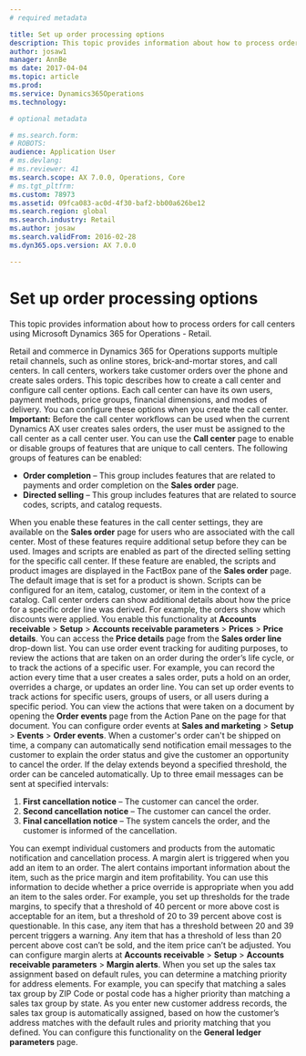 ```yaml
---
# required metadata

title: Set up order processing options
description: This topic provides information about how to process orders for call centers using Microsoft Dynamics 365 for Operations - Retail. 
author: josaw1
manager: AnnBe
ms date: 2017-04-04
ms.topic: article
ms.prod: 
ms.service: Dynamics365Operations
ms.technology: 

# optional metadata

# ms.search.form: 
# ROBOTS: 
audience: Application User
# ms.devlang: 
# ms.reviewer: 41
ms.search.scope: AX 7.0.0, Operations, Core
# ms.tgt_pltfrm: 
ms.custom: 78973
ms.assetid: 09fca083-ac0d-4f30-baf2-bb00a626be12
ms.search.region: global
ms.search.industry: Retail
ms.author: josaw
ms.search.validFrom: 2016-02-28
ms.dyn365.ops.version: AX 7.0.0

---
```


# Set up order processing options

This topic provides information about how to process orders for call centers using Microsoft Dynamics 365 for Operations - Retail. 

Retail and commerce in Dynamics 365 for Operations supports multiple retail channels, such as online stores, brick-and-mortar stores, and call centers. In call centers, workers take customer orders over the phone and create sales orders. This topic describes how to create a call center and configure call center options. Each call center can have its own users, payment methods, price groups, financial dimensions, and modes of delivery. You can configure these options when you create the call center. **Important:** Before the call center workflows can be used when the current Dynamics AX user creates sales orders, the user must be assigned to the call center as a call center user. You can use the **Call center** page to enable or disable groups of features that are unique to call centers. The following groups of features can be enabled:

-   **Order completion** – This group includes features that are related to payments and order completion on the **Sales order** page.
-   **Directed selling** – This group includes features that are related to source codes, scripts, and catalog requests.

When you enable these features in the call center settings, they are available on the **Sales order** page for users who are associated with the call center. Most of these features require additional setup before they can be used. Images and scripts are enabled as part of the directed selling setting for the specific call center. If these feature are enabled, the scripts and product images are displayed in the FactBox pane of the **Sales order** page. The default image that is set for a product is shown. Scripts can be configured for an item, catalog, customer, or item in the context of a catalog. Call center orders can show additional details about how the price for a specific order line was derived. For example, the orders show which discounts were applied. You enable this functionality at **Accounts receivable** &gt; **Setup** &gt; **Accounts receivable parameters** &gt; **Prices** &gt; **Price details**. You can access the **Price details** page from the **Sales order line** drop-down list. You can use order event tracking for auditing purposes, to review the actions that are taken on an order during the order’s life cycle, or to track the actions of a specific user. For example, you can record the action every time that a user creates a sales order, puts a hold on an order, overrides a charge, or updates an order line. You can set up order events to track actions for specific users, groups of users, or all users during a specific period. You can view the actions that were taken on a document by opening the **Order events** page from the Action Pane on the page for that document. You can configure order events at **Sales and marketing** &gt; **Setup** &gt; **Events** &gt; **Order events**. When a customer's order can't be shipped on time, a company can automatically send notification email messages to the customer to explain the order status and give the customer an opportunity to cancel the order. If the delay extends beyond a specified threshold, the order can be canceled automatically. Up to three email messages can be sent at specified intervals:

1.  **First cancellation notice** – The customer can cancel the order.
2.  **Second cancellation notice** – The customer can cancel the order.
3.  **Final cancellation notice** – The system cancels the order, and the customer is informed of the cancellation.

You can exempt individual customers and products from the automatic notification and cancellation process. A margin alert is triggered when you add an item to an order. The alert contains important information about the item, such as the price margin and item profitability. You can use this information to decide whether a price override is appropriate when you add an item to the sales order. For example, you set up thresholds for the trade margins, to specify that a threshold of 40 percent or more above cost is acceptable for an item, but a threshold of 20 to 39 percent above cost is questionable. In this case, any item that has a threshold between 20 and 39 percent triggers a warning. Any item that has a threshold of less than 20 percent above cost can’t be sold, and the item price can’t be adjusted. You can configure margin alerts at **Accounts receivable** &gt; **Setup** &gt; **Accounts receivable parameters** &gt; **Margin alerts**. When you set up the sales tax assignment based on default rules, you can determine a matching priority for address elements. For example, you can specify that matching a sales tax group by ZIP Code or postal code has a higher priority than matching a sales tax group by state. As you enter new customer address records, the sales tax group is automatically assigned, based on how the customer’s address matches with the default rules and priority matching that you defined. You can configure this functionality on the **General ledger parameters** page.

